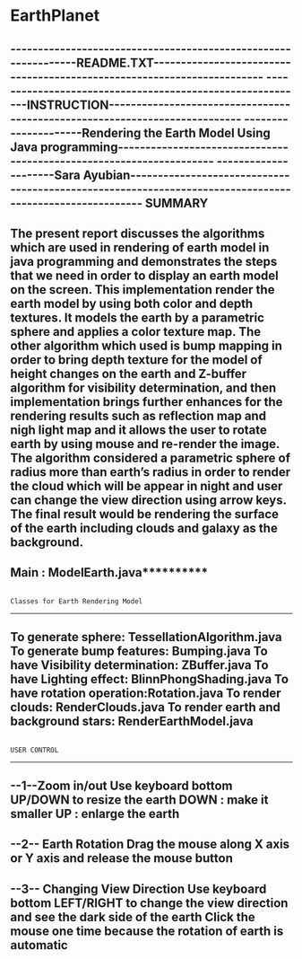 # EarthPlanet
---------------------------------------------------------------README.TXT-----------------------------------------------------------------------
----------------------------------------------------------INSTRUCTION---------------------------------------------------------------------------
---------------------Rendering the Earth Model Using Java programming--------------------------------------------------------------------
---------------------Sara Ayubian--------------------------------------------------------------------------------------------------------
                                                                                             SUMMARY
-----------------------------------------------------------------------------------------------------------------------------------------
The present report discusses the algorithms which are used in rendering of earth model in java programming and demonstrates the steps that we need in order to display an earth model on the screen. This implementation render the earth model by using both color and depth textures. It models the earth by a parametric sphere and applies a color texture map. The other algorithm which used is bump mapping in order to bring depth texture for the model of height changes on the earth and Z-buffer algorithm for visibility determination, and then implementation brings further enhances for the rendering results such as reflection map and nigh light map and it allows the user to rotate earth by using mouse and re-render the image. The algorithm considered a parametric sphere of radius more than earth’s radius in order to render the cloud which will be appear in night and user can change the view direction using arrow keys. The final result would be rendering the surface of the earth including clouds and galaxy as the background.
-----------------------------------------------------------------------------------------------------------------------------------------
**************************************Main : ModelEarth.java************************************************
-----------------------------------------------------------------------------------------------------------------------------------------
                                                                    Classes for Earth Rendering Model
-----------------------------------------------------------------------------------------------------------------------------------------
To generate sphere: TessellationAlgorithm.java 
To generate bump features: Bumping.java 
To have Visibility determination: ZBuffer.java
To have Lighting effect: BlinnPhongShading.java
To have rotation operation:Rotation.java 
To render clouds: RenderClouds.java
To render earth and background stars: RenderEarthModel.java
-----------------------------------------------------------------------------------------------------------------------------------------
                                                                          USER CONTROL
-----------------------------------------------------------------------------------------------------------------------------------------
--1--Zoom in/out
Use  keyboard bottom UP/DOWN to resize the earth
DOWN : make it smaller
UP : enlarge the earth 
-----------------------------------------------------------------------------------------------------------------------------------------
--2-- Earth Rotation
Drag the mouse along X axis or Y axis and release the mouse button
-----------------------------------------------------------------------------------------------------------------------------------------
--3-- Changing View Direction
Use  keyboard bottom  LEFT/RIGHT to change the view direction and see the dark side of the earth
 Click the mouse one time because the rotation of earth is automatic
-----------------------------------------------------------------------------------------------------------------------------------------
